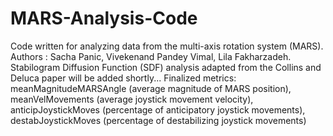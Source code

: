 # MARS-Analysis-Code
Code written for analyzing data from the multi-axis rotation system (MARS).  Authors : Sacha Panic, Vivekenand Pandey Vimal, Lila Fakharzadeh.
Stabilogram Diffusion Function (SDF) analysis adapted from the Collins and Deluca paper will be added shortly...
Finalized metrics: meanMagnitudeMARSAngle (average magnitude of MARS position), meanVelMovements (average joystick movement velocity), anticipJoystickMoves (percentage of anticipatory joystick movements), destabJoystickMoves (percentage of destabilizing joystick movements)
